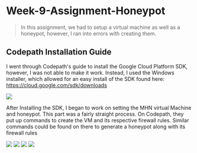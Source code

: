 # Week-9-Assignment-Honeypot
> In this assignment, we had to setup a virtual machine as well as a honeypot, however, I ran into errors with creating them.
## Codepath Installation Guide

I went through Codepath's guide to install the Google Cloud Platform SDK, however, I was not able to make it work. Instead, I used the Windows installer, which allowed for an easy install of the SDK found here: https://cloud.google.com/sdk/downloads

<img src="https://i.imgur.com/y5ofYr4.png"/>

After Installing the SDK, I began to work on setting the MHN virtual Machine and honeypot. This part was a fairly straight process. On Codepath, they put up commands to create the VM and its respective firewall rules. Similar commands could be found on there to generate a honeypot along with its firewall rules

<img src="https://i.imgur.com/XbW4xyL.png"/>



<img src="https://i.imgur.com/T5QwVRP.png?1"/>

<img src="https://i.imgur.com/RO3b0go.png?1"/>

<img src="https://i.imgur.com/bXPQRkV.gif"/>
